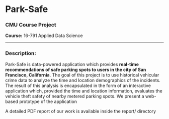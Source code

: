 # Park-Safe
### CMU Course Project
**Course:** 16-791 Applied Data Science

--------------------------------------------
### Description:

Park-Safe is data-powered application which provides **real-time recommendations of safe parking spots to users in the city of San Francisco, California**. The goal of this project is to use historical vehicular crime data to analyze the time and location demographics of the incidents. The result of this analysis is encapsulated in the form of an interactive application which, provided the time and location information, evaluates the vehicle theft safety of nearby metered parking spots. We present a web-based prototype of the application

A detailed PDF report of our work is available inside the report/ directory
